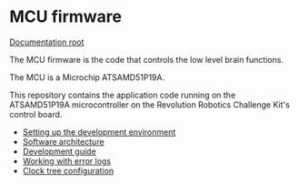 MCU firmware
============

[Documentation root](../index.md)

The MCU firmware is the code that controls the low level brain functions.

The MCU is a Microchip ATSAMD51P19A.

This repository contains the application code running on the ATSAMD51P19A microcontroller on the Revolution Robotics Challenge Kit's control board.

- [Setting up the development environment](setup.md)
- [Software architecture](architecture.md)
- [Development guide](development.md)
- [Working with error logs](error-logs.md)
- [Clock tree configuration](clock-tree.md)
